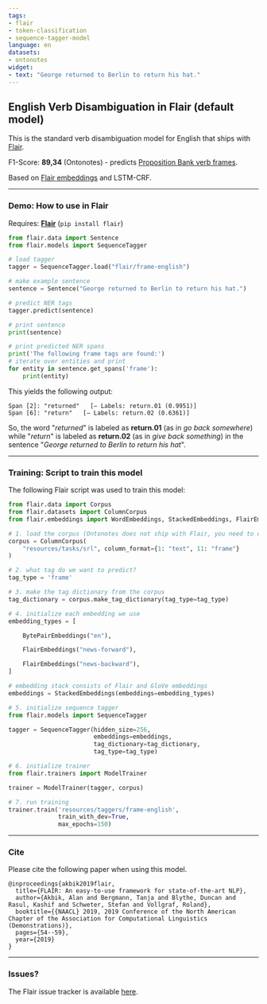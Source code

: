 ```yaml
---
tags:
- flair
- token-classification
- sequence-tagger-model
language: en
datasets:
- ontonotes
widget:
- text: "George returned to Berlin to return his hat."
---
```


## English Verb Disambiguation in Flair (default model)

This is the standard verb disambiguation model for English that ships with [Flair](https://github.com/flairNLP/flair/).

F1-Score: **89,34** (Ontonotes) - predicts [Proposition Bank verb frames](http://verbs.colorado.edu/propbank/framesets-english-aliases/).

Based on [Flair embeddings](https://www.aclweb.org/anthology/C18-1139/) and LSTM-CRF.

---

### Demo: How to use in Flair

Requires: **[Flair](https://github.com/flairNLP/flair/)** (`pip install flair`)

```python
from flair.data import Sentence
from flair.models import SequenceTagger

# load tagger
tagger = SequenceTagger.load("flair/frame-english")

# make example sentence
sentence = Sentence("George returned to Berlin to return his hat.")

# predict NER tags
tagger.predict(sentence)

# print sentence
print(sentence)

# print predicted NER spans
print('The following frame tags are found:')
# iterate over entities and print
for entity in sentence.get_spans('frame'):
    print(entity)

```

This yields the following output:
```
Span [2]: "returned"   [− Labels: return.01 (0.9951)]
Span [6]: "return"   [− Labels: return.02 (0.6361)]
```

So, the word "*returned*" is labeled as **return.01** (as in *go back somewhere*) while "*return*" is labeled as **return.02** (as in *give back something*) in the sentence "*George returned to Berlin to return his hat*". 


---

### Training: Script to train this model

The following Flair script was used to train this model: 

```python
from flair.data import Corpus
from flair.datasets import ColumnCorpus
from flair.embeddings import WordEmbeddings, StackedEmbeddings, FlairEmbeddings

# 1. load the corpus (Ontonotes does not ship with Flair, you need to download and reformat into a column format yourself)
corpus = ColumnCorpus(
    "resources/tasks/srl", column_format={1: "text", 11: "frame"}
)

# 2. what tag do we want to predict?
tag_type = 'frame'

# 3. make the tag dictionary from the corpus
tag_dictionary = corpus.make_tag_dictionary(tag_type=tag_type)

# 4. initialize each embedding we use
embedding_types = [

    BytePairEmbeddings("en"),

    FlairEmbeddings("news-forward"),

    FlairEmbeddings("news-backward"),
]

# embedding stack consists of Flair and GloVe embeddings
embeddings = StackedEmbeddings(embeddings=embedding_types)

# 5. initialize sequence tagger
from flair.models import SequenceTagger

tagger = SequenceTagger(hidden_size=256,
                        embeddings=embeddings,
                        tag_dictionary=tag_dictionary,
                        tag_type=tag_type)

# 6. initialize trainer
from flair.trainers import ModelTrainer

trainer = ModelTrainer(tagger, corpus)

# 7. run training
trainer.train('resources/taggers/frame-english',
              train_with_dev=True,
              max_epochs=150)
```



---

### Cite

Please cite the following paper when using this model.

```
@inproceedings{akbik2019flair,
  title={FLAIR: An easy-to-use framework for state-of-the-art NLP},
  author={Akbik, Alan and Bergmann, Tanja and Blythe, Duncan and Rasul, Kashif and Schweter, Stefan and Vollgraf, Roland},
  booktitle={{NAACL} 2019, 2019 Conference of the North American Chapter of the Association for Computational Linguistics (Demonstrations)},
  pages={54--59},
  year={2019}
}

```

---

### Issues?

The Flair issue tracker is available [here](https://github.com/flairNLP/flair/issues/).
